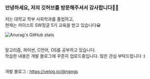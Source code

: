 ### 안녕하세요, 저의 깃허브를 방문해주셔서 감사합니다👋👋

<!--
**ngngs/ngngs** is a ✨ _special_ ✨ repository because its `README.md` (this file) appears on your GitHub profile.

Here are some ideas to get you started:

- 🔭 I’m currently working on ...
- 🌱 I’m currently learning ...
- 👯 I’m looking to collaborate on ...
- 🤔 I’m looking for help with ...
- 💬 Ask me about ...
- 📫 How to reach me: ...
- 😄 Pronouns: ...
- ⚡ Fun fact: ...
-->
저는 대학교 학부 사회학과를 졸업하고,
<br>
현재는 카이스트 SW정글 5기 교육을 받고 있습니다😀

![Anurag's GitHub stats](https://github-readme-stats.vercel.app/api?username=ngngs&show_icons=true&theme=radical)

<br>
알고리즘, 파이썬, C언어, OS를 공부하고 있습니다.
<br>
학습한 내용은 개발 블로그에 꾸준히 업로드중입니다. 많은 관심 부탁드립니다 :)
<br>
<br>

개발 블로그 : https://velog.io/@ngngs
